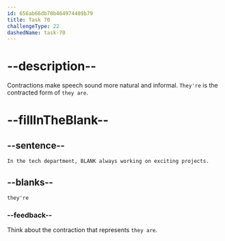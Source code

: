 ```yaml
---
id: 656ab66db70b464974489b79
title: Task 70
challengeType: 22
dashedName: task-70
---
```


# --description--

Contractions make speech sound more natural and informal. `They're` is the contracted form of `they are`.

# --fillInTheBlank--

## --sentence--

`In the tech department, BLANK always working on exciting projects.`

## --blanks--

`they're`

### --feedback--

Think about the contraction that represents `they are`.
